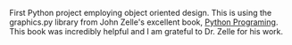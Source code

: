 First Python project employing object oriented design.
This is using the graphics.py library from John Zelle's excellent book, [Python Programing](http://mcsp.wartburg.edu/zelle/python/).
This book was incredibly helpful and I am grateful to Dr. Zelle for his work.  
